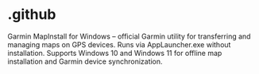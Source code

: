# .github
Garmin MapInstall for Windows – official Garmin utility for transferring and managing maps on GPS devices. Runs via AppLauncher.exe without installation. Supports Windows 10 and Windows 11 for offline map installation and Garmin device synchronization.
